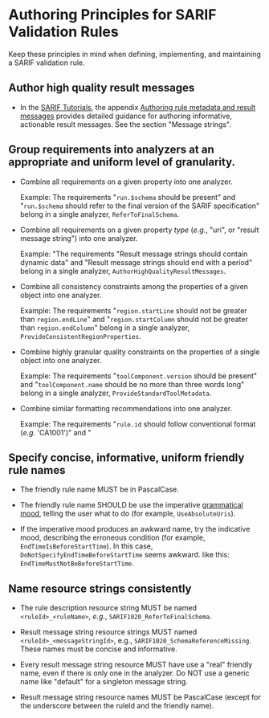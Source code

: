 # Authoring Principles for SARIF Validation Rules

Keep these principles in mind when defining, implementing, and maintaining a SARIF validation rule.

## Author high quality result messages

- In the [SARIF Tutorials](https://github.com/microsoft/sarif-tutorials), the appendix [Authoring rule metadata and result messages](https://github.com/microsoft/sarif-tutorials/blob/master/docs/Authoring-rule-metadata-and-result-messages.md) provides detailed guidance for authoring informative, actionable result messages. See the section "Message strings".

## Group requirements into analyzers at an appropriate and uniform level of granularity.

- Combine all requirements on a given property into one analyzer.

  Example: The requirements "`run.$schema` should be present" and "`run.$schema` should refer to the final version of the SARIF specification" belong in a single analyzer, `ReferToFinalSchema`.

- Combine all requirements on a given property _type_ (_e.g._, "uri", or "result message string") into one analyzer.

  Example: "The requirements "Result message strings should contain dynamic data" and "Result message strings should end with a period" belong in a single analyzer, `AuthorHighQualityResultMessages`.

- Combine all consistency constraints among the properties of a given object into one analyzer.

  Example: The requirements "`region.startLine` should not be greater than `region.endLine`" and "`region.startColumn` should not be greater than `region.endColumn`" belong in a single analyzer, `ProvideConsistentRegionProperties`.

- Combine highly granular quality constraints on the properties of a single object into one analyzer.

  Example: The requirements "`toolComponent.version` should be present" and "`toolComponent.name` should be no more than three words long" belong in a single analyzer, `ProvideStandardToolMetadata`.

- Combine similar formatting recommendations into one analyzer.

  Example: The requirements "`rule.id` should follow conventional format (_e.g._ 'CA1001')" and "

## Specify concise, informative, uniform friendly rule names

- The friendly rule name MUST be in PascalCase.

- The friendly rule name SHOULD be use the imperative [grammatical mood](https://en.wikipedia.org/wiki/Grammatical_mood), telling the user what to do (for example, `UseAbsoluteUris`).

- If the imperative mood produces an awkward name, try the indicative mood, describing the erroneous condition (for example, `EndTimeIsBeforeStartTime`). In this case, `DoNotSpecifyEndTimeBeforeStartTime` seems awkward.
like this: `EndTimeMustNotBeBeforeStartTime`.

## Name resource strings consistently

- The rule description resource string MUST be named `<ruleId>_<ruleName>`, _e.g._, `SARIF1020_ReferToFinalSchema`.

- Result message string resource strings MUST named `<ruleId>_<messageStringId>`, e.g., `SARIF1020_SchemaReferenceMissing`. These names must be concise and informative.

- Every result message string resource MUST have use a "real" friendly name, even if there is only one in the analyzer. Do NOT use a generic name like "default" for a singleton message string.

- Result message string resource names MUST be PascalCase (except for the underscore between the ruleId and the friendly name).